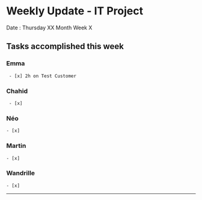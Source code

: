 # Weekly Update - IT Project

Date : Thursday XX Month
Week X

## Tasks accomplished this week

### Emma

` - [x] 2h on Test Customer`

### Chahid

` - [x]`

### Néo 

` - [x] `

### Martin

` - [x] `

### Wandrille

` - [x] `

---